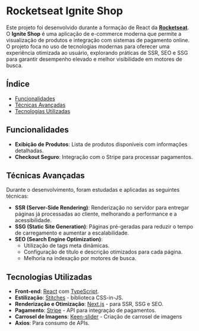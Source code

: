 # Rocketseat Ignite Shop

Este projeto foi desenvolvido durante a formação de React da **[Rocketseat](https://www.rocketseat.com.br/)**. O **Ignite Shop** é uma aplicação de e-commerce moderna que permite a visualização de produtos e integração com sistemas de pagamento online. O projeto foca no uso de tecnologias modernas para oferecer uma experiência otimizada ao usuário, explorando práticas de SSR, SEO e SSG para garantir desempenho elevado e melhor visibilidade em motores de busca.

## Índice

- [Funcionalidades](#funcionalidades)
- [Técnicas Avançadas](#técnicas-avançadas)
- [Tecnologias Utilizadas](#tecnologias-utilizadas)

## Funcionalidades

- **Exibição de Produtos**: Lista de produtos disponíveis com informações detalhadas.
- **Checkout Seguro**: Integração com o Stripe para processar pagamentos.

## Técnicas Avançadas

Durante o desenvolvimento, foram estudadas e aplicadas as seguintes técnicas:

- **SSR (Server-Side Rendering)**: Renderização no servidor para entregar páginas já processadas ao cliente, melhorando a performance e a acessibilidade.
- **SSG (Static Site Generation)**: Páginas pré-geradas para reduzir o tempo de carregamento e aumentar a escalabilidade.
- **SEO (Search Engine Optimization)**:
  - Utilização de tags meta dinâmicas.
  - Configuração de título e descrição otimizados para cada página.
  - Melhoria na indexação por motores de busca.

## Tecnologias Utilizadas

- **Front-end**: [React](https://reactjs.org/) com [TypeScript](https://www.typescriptlang.org/).
- **Estilização**: [Stitches](https://stitches.dev/) - biblioteca CSS-in-JS.
- **Renderização e Otimização**: [Next.js](https://nextjs.org/) - para SSR, SSG e SEO.
- **Pagamento**: [Stripe](https://stripe.com/) - API para integração de pagamentos.
- **Carrosel de Imagens**: [Keen-slider](https://keen-slider.io/) - Criação de carrosel de imagens
- **Axios**: Para consumo de APIs.
  
